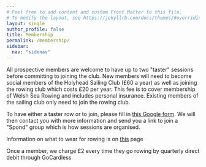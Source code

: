 ```yaml
---
# Feel free to add content and custom Front Matter to this file.
# To modify the layout, see https://jekyllrb.com/docs/themes/#overriding-theme-defaults
layout: single
author_profile: false
title: Membership
permalink: /membership/
sidebar:
  nav: "sidenav"
---
```

All prospective members are welcome to have up to two "taster" sessions before committing to joining the club. New members will need to become social members of the Holyhead Sailing Club (£60 a year) as well as joining the rowing club which costs £20 per year. This fee is to cover membership of Welsh Sea Rowing and includes personal insurance. Existing members of the sailing club only need to join the rowing club.

To have either a taster row or to join, please fill in <a href="https://docs.google.com/forms/d/e/1FAIpQLSf6uWSjHYmK6nv0aIPdKx-RXpDN-R-7Iy33QusrgKHnicPHrg/viewform">this Google form</a>. We will then contact you with more information and send you a link to join a "Spond" group which is how sessions are organised.

Information on what to wear for rowing is on <a href="clothing">this</a> page

Once a member, we charge £2 every time they go rowing by quarterly direct debit through GoCardless

